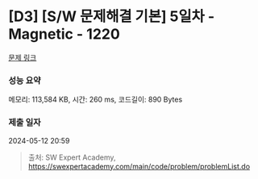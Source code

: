 # [D3] [S/W 문제해결 기본] 5일차 - Magnetic - 1220 

[문제 링크](https://swexpertacademy.com/main/code/problem/problemDetail.do?contestProbId=AV14hwZqABsCFAYD) 

### 성능 요약

메모리: 113,584 KB, 시간: 260 ms, 코드길이: 890 Bytes

### 제출 일자

2024-05-12 20:59



> 출처: SW Expert Academy, https://swexpertacademy.com/main/code/problem/problemList.do